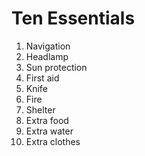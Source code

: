 # Ten Essentials
1. Navigation
2. Headlamp
3. Sun protection
4. First aid
5. Knife
6. Fire
7. Shelter
8. Extra food
9. Extra water
10. Extra clothes
